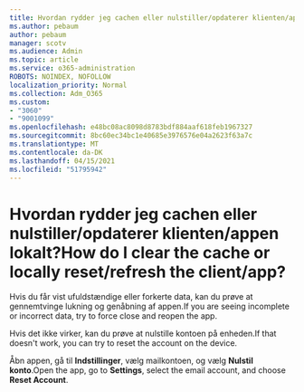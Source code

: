 ```yaml
---
title: Hvordan rydder jeg cachen eller nulstiller/opdaterer klienten/appen lokalt?
ms.author: pebaum
author: pebaum
manager: scotv
ms.audience: Admin
ms.topic: article
ms.service: o365-administration
ROBOTS: NOINDEX, NOFOLLOW
localization_priority: Normal
ms.collection: Adm_O365
ms.custom:
- "3060"
- "9001099"
ms.openlocfilehash: e48bc08ac8098d8783bdf884aaf618feb1967327
ms.sourcegitcommit: 8bc60ec34bc1e40685e3976576e04a2623f63a7c
ms.translationtype: MT
ms.contentlocale: da-DK
ms.lasthandoff: 04/15/2021
ms.locfileid: "51795942"
---
```

# <a name="how-do-i-clear-the-cache-or-locally-resetrefresh-the-clientapp"></a><span data-ttu-id="c59c3-102">Hvordan rydder jeg cachen eller nulstiller/opdaterer klienten/appen lokalt?</span><span class="sxs-lookup"><span data-stu-id="c59c3-102">How do I clear the cache or locally reset/refresh the client/app?</span></span>

<span data-ttu-id="c59c3-103">Hvis du får vist ufuldstændige eller forkerte data, kan du prøve at gennemtvinge lukning og genåbning af appen.</span><span class="sxs-lookup"><span data-stu-id="c59c3-103">If you are seeing incomplete or incorrect data, try to force close and reopen the app.</span></span>  

<span data-ttu-id="c59c3-104">Hvis det ikke virker, kan du prøve at nulstille kontoen på enheden.</span><span class="sxs-lookup"><span data-stu-id="c59c3-104">If that doesn't work, you can try to reset the account on the device.</span></span>
 
<span data-ttu-id="c59c3-105">Åbn appen, gå til **Indstillinger**, vælg mailkontoen, og vælg **Nulstil konto**.</span><span class="sxs-lookup"><span data-stu-id="c59c3-105">Open the app, go to **Settings**, select the email account, and choose **Reset Account**.</span></span>